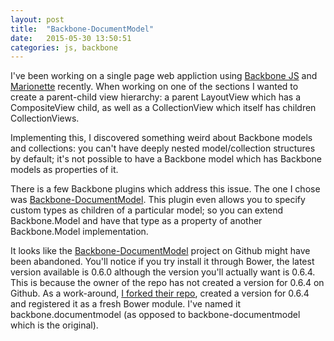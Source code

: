```yaml
---
layout: post
title:  "Backbone-DocumentModel"
date:   2015-05-30 13:50:51
categories: js, backbone  	
---
```



I've been working on a single page web appliction using [Backbone JS][backbonejs] and [Marionette][marionette] recently.
When working on one of the sections I wanted to create a parent-child view hierarchy:  a parent LayoutView which has a 
CompositeView child, as well as a CollectionView which itself has children CollectionViews.

Implementing this, I discovered something weird about Backbone models and collections: you can't have deeply nested 
model/collection structures by default; it's not possible to have a Backbone model which has Backbone models
as properties of it.

There is a few Backbone plugins which address this issue. The one I chose was [Backbone-DocumentModel][documentmodel].
This plugin even allows you to specify custom types as children of a particular model; so you can extend Backbone.Model
and have that type as a property of another Backbone.Model implementation.

It looks like the [Backbone-DocumentModel][documentmodel] project on Github might have been abandoned.  You'll notice if you try
install it through Bower, the latest version available is 0.6.0 although the version you'll actually want is 0.6.4.  This is
because the owner of the repo has not created a version for 0.6.4 on Github.  As a work-around, [I forked their repo][myrepo],
created a version for 0.6.4 and registered it as a fresh Bower module.  I've named it backbone.documentmodel (as opposed
to backbone-documentmodel which is the original).



[documentmodel]:		https://github.com/icereval/backbone-documentmodel
[backbonejs]:			http://backbonejs.org/
[marionette]:			http://marionettejs.com/
[myrepo]:				https://github.com/mike-alexander/backbone-documentmodel
